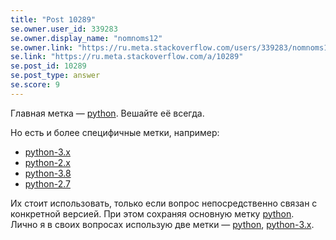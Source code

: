 ```yaml
---
title: "Post 10289"
se.owner.user_id: 339283
se.owner.display_name: "nomnoms12"
se.owner.link: "https://ru.meta.stackoverflow.com/users/339283/nomnoms12"
se.link: "https://ru.meta.stackoverflow.com/a/10289"
se.post_id: 10289
se.post_type: answer
se.score: 9
---
```

<p>Главная метка — <a href="https://ru.stackoverflow.com/questions/tagged/python" class="post-tag" title="показать вопросы с меткой [python]" rel="tag">python</a>. Вешайте её всегда.</p>

<p>Но есть и более специфичные метки, например:</p>

<ul>
<li><a href="https://ru.stackoverflow.com/questions/tagged/python-3.x" class="post-tag" title="показать вопросы с меткой [python-3.x]" rel="tag">python-3.x</a></li>
<li><a href="https://ru.stackoverflow.com/questions/tagged/python-2.x" class="post-tag" title="показать вопросы с меткой [python-2.x]" rel="tag">python-2.x</a></li>
<li><a href="https://ru.stackoverflow.com/questions/tagged/python-3.8" class="post-tag" title="показать вопросы с меткой [python-3.8]" rel="tag">python-3.8</a></li>
<li><a href="https://ru.stackoverflow.com/questions/tagged/python-2.7" class="post-tag" title="показать вопросы с меткой [python-2.7]" rel="tag">python-2.7</a></li>
</ul>

<p>Их стоит использовать, только если вопрос непосредственно связан с конкретной версией. При этом сохраняя основную метку <a href="https://ru.stackoverflow.com/questions/tagged/python" class="post-tag" title="показать вопросы с меткой [python]" rel="tag">python</a>.<br>
Лично я в своих вопросах использую две метки — <a href="https://ru.stackoverflow.com/questions/tagged/python" class="post-tag" title="показать вопросы с меткой [python]" rel="tag">python</a>, <a href="https://ru.stackoverflow.com/questions/tagged/python-3.x" class="post-tag" title="показать вопросы с меткой [python-3.x]" rel="tag">python-3.x</a>.</p>
